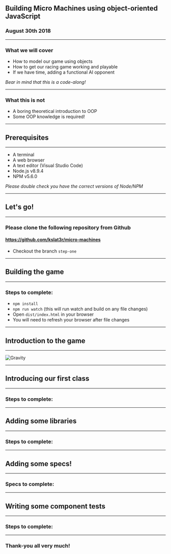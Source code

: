 ## Building Micro Machines using object-oriented JavaScript

### August 30th 2018

---

### What we will cover

* How to model our game using objects
* How to get our racing game working and playable
* If we have time, adding a functional AI opponent

*Bear in mind that this is a code-along!*

---

### What this is not

* A boring theoretical introduction to OOP
* Some OOP knowledge is required!

---

## Prerequisites

---

* A terminal
* A web browser
* A text editor (Visual Studio Code)
* Node.js v8.9.4
* NPM v5.6.0

*Please double check you have the correct versions of Node/NPM*

---

## Let's go!

---

### Please clone the following repository from Github

#### https://github.com/kslat3r/micro-machines

* Checkout the branch `step-one`

---

## Building the game

---

### Steps to complete:

* `npm install`
* `npm run watch` (this will run watch and build on any file changes)
* Open `dist/index.html` in your browser
* You will need to refresh your browser after file changes

---

## Introduction to the game

---

![Gravity](https://youtu.be/XDc0OjQZVNc?t=36)

---

## Introducing our first class

---

### Steps to complete:

---

## Adding some libraries

---

### Steps to complete:

---

## Adding some specs!

---

### Specs to complete:

---

## Writing some component tests

---

### Steps to complete:

---

### Thank-you all very much!